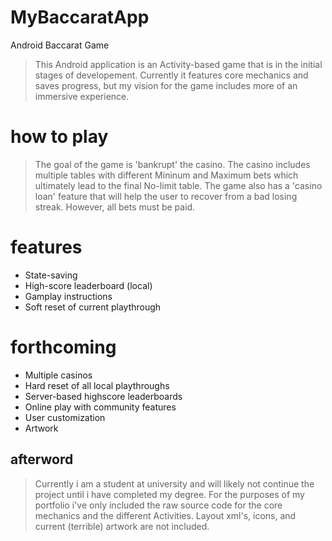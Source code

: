 # MyBaccaratApp
Android Baccarat Game
> This Android application is an Activity-based game that is in the initial stages of developement. Currently it features core mechanics and saves progress, but my vision for the game includes more of an immersive experience. 

# how to play 
> The goal of the game is 'bankrupt' the casino. The casino includes multiple tables with different Mininum and Maximum bets which ultimately lead to the final No-limit table. The game also has a 'casino loan' feature that will help the user to recover from a bad losing streak. However, all bets must be paid. 

# features
* State-saving
* High-score leaderboard (local)
* Gamplay instructions
* Soft reset of current playthrough

# forthcoming
* Multiple casinos
* Hard reset of all local playthroughs
* Server-based highscore leaderboards
* Online play with community features
* User customization
* Artwork

## afterword
> Currently i am a student at university and will likely not continue the project until i have completed my degree. For the purposes of my portfolio i've only included the raw source code for the core mechanics and the different Activities. Layout xml's, icons, and current (terrible) artwork are not included.
